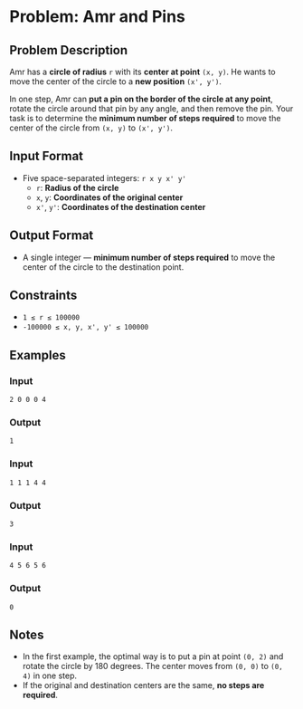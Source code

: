 
# Problem: Amr and Pins

## Problem Description
Amr has a **circle of radius** `r` with its **center at point** `(x, y)`. He wants to move the center of the circle to a **new position** `(x', y')`.

In one step, Amr can **put a pin on the border of the circle at any point**, rotate the circle around that pin by any angle, and then remove the pin. Your task is to determine the **minimum number of steps required** to move the center of the circle from `(x, y)` to `(x', y')`.

## Input Format
- Five space-separated integers: `r x y x' y'`
  - `r`: **Radius of the circle**
  - `x`, `y`: **Coordinates of the original center**
  - `x'`, `y'`: **Coordinates of the destination center**

## Output Format
- A single integer — **minimum number of steps required** to move the center of the circle to the destination point.

## Constraints
- `1 ≤ r ≤ 100000`
- `-100000 ≤ x, y, x', y' ≤ 100000`

## Examples

### Input

`2 0 0 0 4`<br/>

### Output

`1`<br/>

### Input

`1 1 1 4 4`<br/>

### Output

`3`<br/>

### Input

`4 5 6 5 6`<br/>

### Output

`0`<br/>

## Notes
- In the first example, the optimal way is to put a pin at point `(0, 2)` and rotate the circle by 180 degrees. The center moves from `(0, 0)` to `(0, 4)` in one step.
- If the original and destination centers are the same, **no steps are required**.


